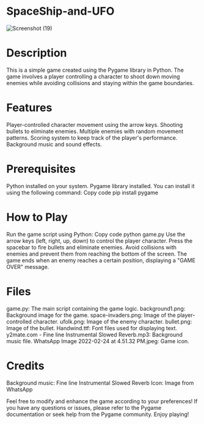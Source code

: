 # SpaceShip-and-UFO
![Screenshot (19)](https://github.com/MAVUNDL/SpaceShip-and-UFO/assets/117544413/b3165973-60de-45f7-bd9d-79a613f89fc2)


# Description
This is a simple game created using the Pygame library in Python. The game involves a player controlling a character to shoot down moving enemies while avoiding collisions and staying within the game boundaries.

# Features
Player-controlled character movement using the arrow keys.
Shooting bullets to eliminate enemies.
Multiple enemies with random movement patterns.
Scoring system to keep track of the player's performance.
Background music and sound effects.

# Prerequisites
Python installed on your system.
Pygame library installed. You can install it using the following command:
Copy code
pip install pygame

# How to Play
Run the game script using Python:
Copy code
python game.py
Use the arrow keys (left, right, up, down) to control the player character.
Press the spacebar to fire bullets and eliminate enemies.
Avoid collisions with enemies and prevent them from reaching the bottom of the screen.
The game ends when an enemy reaches a certain position, displaying a "GAME OVER" message.

# Files
game.py: The main script containing the game logic.
background1.png: Background image for the game.
space-invaders.png: Image of the player-controlled character.
ufolk.png: Image of the enemy character.
bullet.png: Image of the bullet.
Handwind.ttf: Font files used for displaying text.
y2mate.com - Fine line Instrumental Slowed Reverb.mp3: Background music file.
WhatsApp Image 2022-02-24 at 4.51.32 PM.jpeg: Game icon.

# Credits
Background music: Fine line Instrumental Slowed Reverb
Icon: Image from WhatsApp

Feel free to modify and enhance the game according to your preferences! If you have any questions or issues, please refer to the Pygame documentation or seek help from the Pygame community. Enjoy playing!
